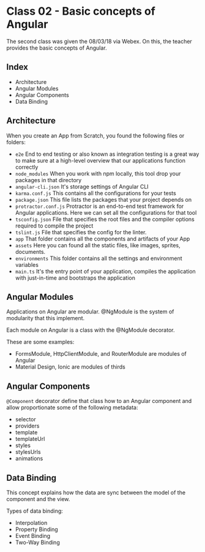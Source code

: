 # Class 02 - Basic concepts of Angular

The second class was given the 08/03/18 via Webex.
On this, the teacher provides the basic concepts of Angular.

## Index
- Architecture
- Angular Modules
- Angular Components
- Data Binding

## Architecture
When you create an App from Scratch, you found the following files or folders:
- `e2e` End to end testing or also known as integration testing is a great way to make sure at a high-level overview that our applications function correctly
- `node_modules` When you work with npm locally, this tool drop your packages in that directory
- `angular-cli.json` It's storage settings of Angular CLI
- `karma.conf.js` This contains all the configurations for your tests
- `package.json` This file lists the packages that your project depends on
- `protractor.conf.js` Protractor is an end-to-end test framework for Angular applications. Here we can set all the configurations for that tool
- `tsconfig.json` File that specifies the root files and the compiler options required to compile the project
- `tslint.js` File that specifies the config for the linter.
- `app` That folder contains all the components and artifacts of your App
- `assets` Here you can found all the static files, like images, sprites, documents.
- `environments` This folder contains all the settings and environment variables
- `main.ts` It's the entry point of your application, compiles the application with just-in-time and bootstraps the application

## Angular Modules
Applications on Angular are modular. @NgModule is the system of modularity that this implement.

Each module on Angular is a class with the @NgModule decorator.

These are some examples:
- FormsModule, HttpClientModule, and RouterModule are modules of Angular
- Material Design, Ionic are modules of thirds

## Angular Components
`@Component` decorator define that class how to an Angular component and allow proportionate some of the following metadata:

- selector
- providers
- template
- templateUrl
- styles
- stylesUrls
- animations

## Data Binding
This concept explains how the data are sync between the model of the component and the view.

Types of data binding:
- Interpolation
- Property Binding
- Event Binding
- Two-Way Binding